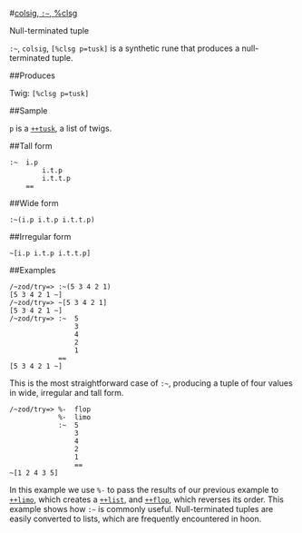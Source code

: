 #[colsig, `:~`, %clsg](#clsg)

Null-terminated tuple

`:~`, `colsig`, `[%clsg p=tusk]` is a synthetic rune that produces a null-terminated tuple. 

##Produces

Twig: `[%clsg p=tusk]`

##Sample

`p` is a [`++tusk`](), a list of twigs.

##Tall form

    :~  i.p
            i.t.p
            i.t.t.p
        ==

##Wide form

    :~(i.p i.t.p i.t.t.p)

##Irregular form

    ~[i.p i.t.p i.t.t.p]

##Examples

    /~zod/try=> :~(5 3 4 2 1)
    [5 3 4 2 1 ~]
    /~zod/try=> ~[5 3 4 2 1]
    [5 3 4 2 1 ~]
    /~zod/try=> :~  5
                    3
                    4
                    2
                    1
                ==
    [5 3 4 2 1 ~]

This is the most straightforward case of `:~`, producing a tuple of four values in wide, irregular and tall form. 

    /~zod/try=> %-  flop
                %-  limo
                :~  5
                    3
                    4
                    2
                    1
                    ==
    ~[1 2 4 3 5]

In this example we use `%-` to pass the results of our previous example to [`++limo`](), which creates a [`++list`](), and [`++flop`](), which reverses its order. This example shows how `:~` is commonly useful. Null-terminated tuples are easily converted to lists, which are frequently encountered in hoon.
